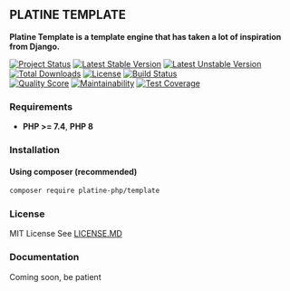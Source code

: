 ## PLATINE TEMPLATE
**Platine Template is a template engine that has taken a lot of inspiration from Django.**

[![Project Status](http://opensource.box.com/badges/active.svg)](http://opensource.box.com/badges)
[![Latest Stable Version](https://poser.pugx.org/platine-php/template/v)](https://packagist.org/packages/platine-php/template)
[![Latest Unstable Version](https://poser.pugx.org/platine-php/template/v/unstable)](https://packagist.org/packages/platine-php/template)
[![Total Downloads](https://poser.pugx.org/platine-php/template/downloads)](https://packagist.org/packages/platine-php/template)
[![License](https://poser.pugx.org/platine-php/template/license)](https://packagist.org/packages/platine-php/template)
[![Build Status](https://img.shields.io/travis/platine-php/template/develop.svg?style=flat-square)](https://travis-ci.com/platine-php/template)  
[![Quality Score](https://img.shields.io/scrutinizer/g/platine-php/template.svg?style=flat-square)](https://scrutinizer-ci.com/g/platine-php/template)
[![Maintainability](https://api.codeclimate.com/v1/badges/ce0d37e3a904cf61a3ad/maintainability)](https://codeclimate.com/github/platine-php/template/maintainability)
[![Test Coverage](https://api.codeclimate.com/v1/badges/ce0d37e3a904cf61a3ad/test_coverage)](https://codeclimate.com/github/platine-php/template/test_coverage)

### Requirements 
- **PHP >= 7.4**, **PHP 8** 

### Installation
#### Using composer (recommended)
```bash
composer require platine-php/template
```

### License
MIT License See [LICENSE.MD](LICENSE.MD)

### Documentation 
Coming soon, be patient